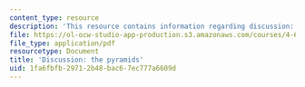 ```yaml
---
content_type: resource
description: 'This resource contains information regarding discussion: the pyramids.'
file: https://ol-ocw-studio-app-production.s3.amazonaws.com/courses/4-605-introduction-to-the-history-and-theory-of-architecture-spring-2012/1fa6fbfb29712b48bac67ec777a6609d_MIT4_605S12_rec04.pdf
file_type: application/pdf
resourcetype: Document
title: 'Discussion: the pyramids'
uid: 1fa6fbfb-2971-2b48-bac6-7ec777a6609d
---
```

